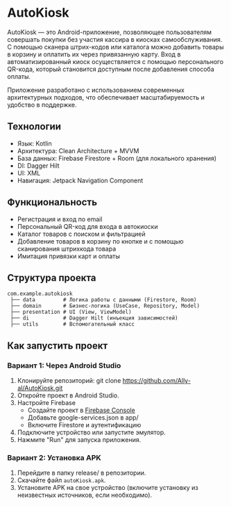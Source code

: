 # AutoKiosk

AutoKiosk — это Android-приложение, позволяющее пользователям совершать покупки без участия кассира в киосках самообслуживания.
С помощью сканера штрих-кодов или каталога можно добавить товары в корзину и оплатить их через привязанную карту. 
Вход в автоматизированный киоск осуществляется с помощью персонального QR-кода, который становится доступным после добавления способа оплаты.

Приложение разработано с использованием современных архитектурных подходов, что обеспечивает масштабируемость и удобство в поддержке.

## Технологии

- Язык: Kotlin
- Архитектура: Clean Architecture + MVVM
- База данных: Firebase Firestore + Room (для локального хранения)
- DI: Dagger Hilt
- UI: XML
- Навигация: Jetpack Navigation Component

## Функциональность
- Регистрация и вход по email
- Персональный QR-код для входа в автокиоски
- Каталог товаров с поиском и фильтрацией 
- Добавление товаров в корзину по кнопке и с помощью сканирования штрихкода товара
- Имитация привязки карт и оплаты

## Структура проекта

```plaintext
com.example.autokiosk
 ├── data         # Логика работы с данными (Firestore, Room)
 ├── domain       # Бизнес-логика (UseCase, Repository, Model)
 ├── presentation # UI (View, ViewModel)
 ├── di           # Dagger Hilt (инъекция зависимостей)
 ├── utils        # Вспомогательный класс
```

## Как запустить проект

### Вариант 1: Через Android Studio

1. Клонируйте репозиторий: git clone https://github.com/Ally-al/AutoKiosk.git
2. Откройте проект в Android Studio.
3. Настройте Firebase
    - Создайте проект в [Firebase Console](https://console.firebase.google.com/)  
    - Добавьте google-services.json в app/
    - Включите Firestore и аутентификацию
4. Подключите устройство или запустите эмулятор.
5. Нажмите "Run" для запуска приложения.

### Вариант 2: Установка APK

1. Перейдите в папку release/ в репозитории.
2. Скачайте файл `autoKiosk.apk`.
3. Установите APK на свое устройство (включите установку из неизвестных источников, если необходимо).
